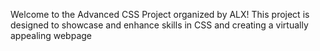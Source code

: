 Welcome to the Advanced CSS Project organized by ALX! This project is designed to showcase and enhance skills in CSS and creating a virtually appealing webpage
